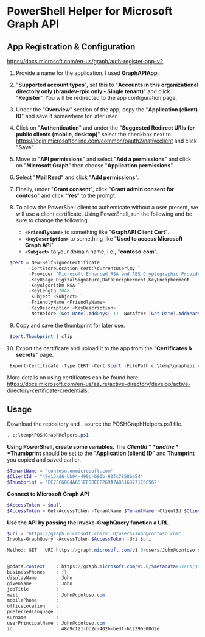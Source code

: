 # PowerShell Helper for Microsoft Graph API 

## **App Registration & Configuration**
https://docs.microsoft.com/en-us/graph/auth-register-app-v2

1. Provide a name for the application. I used **GraphAPIApp**.
2. "**Supported account types**", set this to "**Accounts in this organizational directory only (brandev-rpio only - Single tenant)**" and click "**Register**". You will be redirected to the app configuration page.
3. Under the "**Overview**" section of the app, copy the "**Application (client) ID**" and save it somewhere for later user.
4. Click on "**Authentication**" and under the "**Suggested Redirect URIs for public clients (mobile, desktop)**" select the checkbox next to https://login.microsoftonline.com/common/oauth2/nativeclient and click "**Save**".
5. Move to "**API permissions**" and select "**Add a permissions**" and click on "**Microsoft Graph**" then choose "**Application permissions**".
6. Select "**Mail Read**" and click "**Add permissions**".
7. Finally, under "**Grant consent**", click "**Grant admin consent for contoso**" and click "**Yes**" to the prompt.
8. To allow the PowerShell client to authenticate without a user present, we will use a client certificate. Using PowerShell, run the following and be sure to change the following.

   - **`<FriendlyName>`** to something like "**GraphAPI Client Cert**". 
   - **`<KeyDescription>`** to something like "**Used to access Microsoft Graph API**".
   - **`<Subject>`** to your domain name, i.e., "**contoso.com**".

 ```powershell
  $cert = New-SelfSignedCertificate `
         -CertStoreLocation cert:\currentuser\my `
         -Provider "Microsoft Enhanced RSA and AES Cryptographic Provider" `
         -KeyUsage DigitalSignature,DataEncipherment,KeyEncipherment `
         -KeyAlgorithm RSA `
         -KeyLength 2048 `
         -Subject <Subject> `
         -FriendlyName <FriendlyName> `
         -KeyDescription <KeyDescription> `
         -NotBefore (Get-Date).AddDays(-1) -NotAfter (Get-Date).AddYears(2);
 ```  
 
9. Copy and save the thumbprint for later use.

```powershell
 $cert.Thumbprint | clip
 ```

10. Export the certificate and upload it to the app from the "**Certificates & secrets**" page.

```powershell
 Export-Certificate -Type CERT -Cert $cert -FilePath c:\temp\graphapi.cer;
 ```
More details on using certificates can be found here: https://docs.microsoft.com/en-us/azure/active-directory/develop/active-directory-certificate-credentials. 


## **Usage**
Download the repository and . source the POSHGraphHelpers.ps1 file.
```powershell
. c:\temp\POSHGraphHelpers.ps1
```

**Using PowerShell, create some variables.**
The **$ClientId** and the **$Thumbprint** should be set to the "**Application (client) ID**" and **Thumprint** you copied and saved earlier.

```powershell
$TenantName = 'contoso.onmicrosoft.com'
$ClientId = "49e13ad6-bb04-499b-b96b-90fc7858be54"
$Thumbprint = 'EC7FC6004A651EE8BECF269A7A86163771C6C562'
```

**Connect to Microsoft Graph API**
```powershell
$AccessToken = $null
$AccessToken = Get-AccessToken -TenantName $TenantName -ClientId $ClientId -CertificateThumbprint $Thumbprint
```

**Use the API by passing the Invoke-GraphQuery function a URL.**
```powershell
$uri = "https://graph.microsoft.com/v1.0/users/John@contoso.com"
Invoke-GraphQuery -AccessToken $AccessToken -Uri $uri

Method: GET | URI https://graph.microsoft.com/v1.0/users/John@contoso.com | Found: 1


@odata.context    : https://graph.microsoft.com/v1.0/$metadata#users/$entity
businessPhones    : {}
displayName       : John
givenName         : John
jobTitle          :
mail              : John@contoso.com
mobilePhone       :
officeLocation    :
preferredLanguage :
surname           :
userPrincipalName : John@contoso.com
id                : 48d9c121-bb2c-402b-bedf-612296500d2e
```


